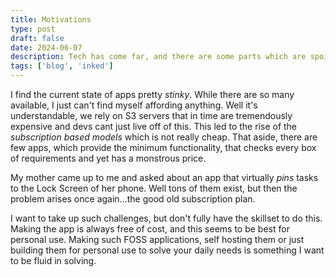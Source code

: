 ```yaml
---
title: Motivations
type: post
draft: false
date: 2024-06-07
description: Tech has come far, and there are some parts which are spoilsports
tags: ['blog', 'inked']
---
```


I find the current state of apps pretty _stinky_. While there are so many available, I just can't find myself affording anything. Well it's understandable, we rely on S3 servers that in time are tremendously expensive and devs cant just live off of this. This led to the rise of the _subscription based models_ which is not really cheap. That aside, there are few apps, which provide the minimum functionality, that checks every box of requirements and yet has a monstrous price.

My mother came up to me and asked about an app that virtually *pins* tasks to the Lock Screen of her phone. Well tons of them exist, but then the problem arises once again...the good old subscription plan. 

I want to take up such challenges, but don't fully have the skillset to do this. Making the app is always free of cost, and this seems to be best for personal use. Making such FOSS applications, self hosting them or just building them for personal use to solve your daily needs is something I want to be fluid in solving. 